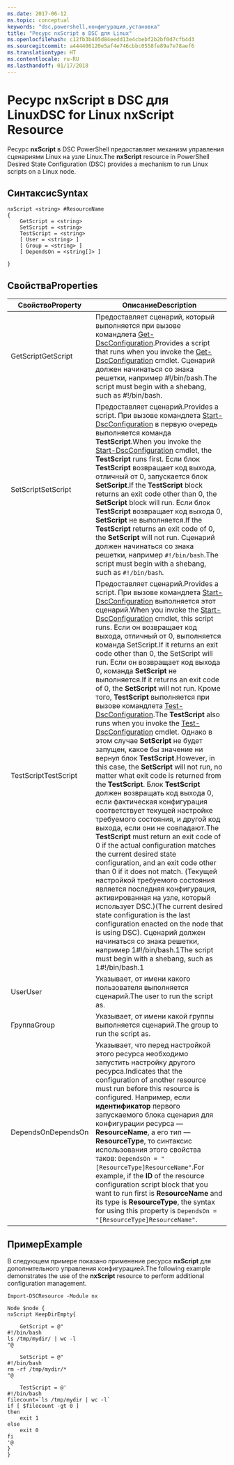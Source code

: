 ```yaml
---
ms.date: 2017-06-12
ms.topic: conceptual
keywords: "dsc,powershell,конфигурация,установка"
title: "Ресурс nxScript в DSC для Linux"
ms.openlocfilehash: c12fb3b405d84eedd13e4cbebf2b2bf0d7cfb4d3
ms.sourcegitcommit: a444406120e5af4e746cbbc0558fe89a7e78aef6
ms.translationtype: HT
ms.contentlocale: ru-RU
ms.lasthandoff: 01/17/2018
---
```

# <a name="dsc-for-linux-nxscript-resource"></a><span data-ttu-id="74b48-103">Ресурс nxScript в DSC для Linux</span><span class="sxs-lookup"><span data-stu-id="74b48-103">DSC for Linux nxScript Resource</span></span>

<span data-ttu-id="74b48-104">Ресурс **nxScript** в DSC PowerShell предоставляет механизм управления сценариями Linux на узле Linux.</span><span class="sxs-lookup"><span data-stu-id="74b48-104">The **nxScript** resource in PowerShell Desired State Configuration (DSC) provides a mechanism to run Linux scripts on a Linux node.</span></span>

## <a name="syntax"></a><span data-ttu-id="74b48-105">Синтаксис</span><span class="sxs-lookup"><span data-stu-id="74b48-105">Syntax</span></span>

```
nxScript <string> #ResourceName
{
    GetScript = <string>
    SetScript = <string>
    TestScript = <string>
    [ User = <string> ]
    [ Group = <string> ]
    [ DependsOn = <string[]> ]

}
```

## <a name="properties"></a><span data-ttu-id="74b48-106">Свойства</span><span class="sxs-lookup"><span data-stu-id="74b48-106">Properties</span></span>

|  <span data-ttu-id="74b48-107">Свойство</span><span class="sxs-lookup"><span data-stu-id="74b48-107">Property</span></span> |  <span data-ttu-id="74b48-108">Описание</span><span class="sxs-lookup"><span data-stu-id="74b48-108">Description</span></span> | 
|---|---|
| <span data-ttu-id="74b48-109">GetScript</span><span class="sxs-lookup"><span data-stu-id="74b48-109">GetScript</span></span>| <span data-ttu-id="74b48-110">Предоставляет сценарий, который выполняется при вызове командлета [Get-DscConfiguration](https://technet.microsoft.com/en-us/library/dn521625.aspx).</span><span class="sxs-lookup"><span data-stu-id="74b48-110">Provides a script that runs when you invoke the [Get-DscConfiguration](https://technet.microsoft.com/en-us/library/dn521625.aspx) cmdlet.</span></span> <span data-ttu-id="74b48-111">Сценарий должен начинаться со знака решетки, например #!/bin/bash.</span><span class="sxs-lookup"><span data-stu-id="74b48-111">The script must begin with a shebang, such as #!/bin/bash.</span></span>| 
| <span data-ttu-id="74b48-112">SetScript</span><span class="sxs-lookup"><span data-stu-id="74b48-112">SetScript</span></span>| <span data-ttu-id="74b48-113">Предоставляет сценарий.</span><span class="sxs-lookup"><span data-stu-id="74b48-113">Provides a script.</span></span> <span data-ttu-id="74b48-114">При вызове командлета [Start-DscConfiguration](https://technet.microsoft.com/en-us/library/dn521623.aspx) в первую очередь выполняется команда **TestScript**.</span><span class="sxs-lookup"><span data-stu-id="74b48-114">When you invoke the [Start-DscConfiguration](https://technet.microsoft.com/en-us/library/dn521623.aspx) cmdlet, the **TestScript** runs first.</span></span> <span data-ttu-id="74b48-115">Если блок **TestScript** возвращает код выхода, отличный от 0, запускается блок **SetScript**.</span><span class="sxs-lookup"><span data-stu-id="74b48-115">If the **TestScript** block returns an exit code other than 0, the **SetScript** block will run.</span></span> <span data-ttu-id="74b48-116">Если блок **TestScript** возвращает код выхода 0, **SetScript** не выполняется.</span><span class="sxs-lookup"><span data-stu-id="74b48-116">If the **TestScript** returns an exit code of 0, the **SetScript** will not run.</span></span> <span data-ttu-id="74b48-117">Сценарий должен начинаться со знака решетки, например `#!/bin/bash`.</span><span class="sxs-lookup"><span data-stu-id="74b48-117">The script must begin with a shebang, such as `#!/bin/bash`.</span></span>| 
| <span data-ttu-id="74b48-118">TestScript</span><span class="sxs-lookup"><span data-stu-id="74b48-118">TestScript</span></span>| <span data-ttu-id="74b48-119">Предоставляет сценарий.</span><span class="sxs-lookup"><span data-stu-id="74b48-119">Provides a script.</span></span> <span data-ttu-id="74b48-120">При вызове командлета [Start-DscConfiguration](https://technet.microsoft.com/en-us/library/dn521623.aspx) выполняется этот сценарий.</span><span class="sxs-lookup"><span data-stu-id="74b48-120">When you invoke the [Start-DscConfiguration](https://technet.microsoft.com/en-us/library/dn521623.aspx) cmdlet, this script runs.</span></span> <span data-ttu-id="74b48-121">Если он возвращает код выхода, отличный от 0, выполняется команда SetScript.</span><span class="sxs-lookup"><span data-stu-id="74b48-121">If it returns an exit code other than 0, the SetScript will run.</span></span> <span data-ttu-id="74b48-122">Если он возвращает код выхода 0, команда **SetScript** не выполняется.</span><span class="sxs-lookup"><span data-stu-id="74b48-122">If it returns an exit code of 0, the **SetScript** will not run.</span></span> <span data-ttu-id="74b48-123">Кроме того, **TestScript** выполняется при вызове командлета [Test-DscConfiguration](https://technet.microsoft.com/en-us/library/dn407382.aspx).</span><span class="sxs-lookup"><span data-stu-id="74b48-123">The **TestScript** also runs when you invoke the [Test-DscConfiguration](https://technet.microsoft.com/en-us/library/dn407382.aspx) cmdlet.</span></span> <span data-ttu-id="74b48-124">Однако в этом случае **SetScript** не будет запущен, какое бы значение ни вернул блок **TestScript**.</span><span class="sxs-lookup"><span data-stu-id="74b48-124">However, in this case, the **SetScript** will not run, no matter what exit code is returned from the **TestScript**.</span></span> <span data-ttu-id="74b48-125">Блок **TestScript** должен возвращать код выхода 0, если фактическая конфигурация соответствует текущей настройке требуемого состояния, и другой код выхода, если они не совпадают.</span><span class="sxs-lookup"><span data-stu-id="74b48-125">The **TestScript** must return an exit code of 0 if the actual configuration matches the current desired state configuration, and an exit code other than 0 if it does not match.</span></span> <span data-ttu-id="74b48-126">(Текущей настройкой требуемого состояния является последняя конфигурация, активированная на узле, который использует DSC.)</span><span class="sxs-lookup"><span data-stu-id="74b48-126">(The current desired state configuration is the last configuration enacted on the node that is using DSC).</span></span> <span data-ttu-id="74b48-127">Сценарий должен начинаться со знака решетки, например 1#!/bin/bash.1</span><span class="sxs-lookup"><span data-stu-id="74b48-127">The script must begin with a shebang, such as 1#!/bin/bash.1</span></span>| 
| <span data-ttu-id="74b48-128">User</span><span class="sxs-lookup"><span data-stu-id="74b48-128">User</span></span>| <span data-ttu-id="74b48-129">Указывает, от имени какого пользователя выполняется сценарий.</span><span class="sxs-lookup"><span data-stu-id="74b48-129">The user to run the script as.</span></span>| 
| <span data-ttu-id="74b48-130">Группа</span><span class="sxs-lookup"><span data-stu-id="74b48-130">Group</span></span>| <span data-ttu-id="74b48-131">Указывает, от имени какой группы выполняется сценарий.</span><span class="sxs-lookup"><span data-stu-id="74b48-131">The group to run the script as.</span></span>| 
| <span data-ttu-id="74b48-132">DependsOn</span><span class="sxs-lookup"><span data-stu-id="74b48-132">DependsOn</span></span> | <span data-ttu-id="74b48-133">Указывает, что перед настройкой этого ресурса необходимо запустить настройку другого ресурса.</span><span class="sxs-lookup"><span data-stu-id="74b48-133">Indicates that the configuration of another resource must run before this resource is configured.</span></span> <span data-ttu-id="74b48-134">Например, если **идентификатор** первого запускаемого блока сценария для конфигурации ресурса — **ResourceName**, а его тип — **ResourceType**, то синтаксис использования этого свойства таков: `DependsOn = "[ResourceType]ResourceName"`.</span><span class="sxs-lookup"><span data-stu-id="74b48-134">For example, if the **ID** of the resource configuration script block that you want to run first is **ResourceName** and its type is **ResourceType**, the syntax for using this property is `DependsOn = "[ResourceType]ResourceName"`.</span></span>| 

## <a name="example"></a><span data-ttu-id="74b48-135">Пример</span><span class="sxs-lookup"><span data-stu-id="74b48-135">Example</span></span>

<span data-ttu-id="74b48-136">В следующем примере показано применение ресурса **nxScript** для дополнительного управления конфигурацией.</span><span class="sxs-lookup"><span data-stu-id="74b48-136">The following example demonstrates the use of the **nxScript** resource to perform additional configuration management.</span></span>

```
Import-DSCResource -Module nx 

Node $node {
nxScript KeepDirEmpty{

    GetScript = @"
#!/bin/bash
ls /tmp/mydir/ | wc -l
"@

    SetScript = @"
#!/bin/bash
rm -rf /tmp/mydir/*
"@

    TestScript = @'
#!/bin/bash
filecount=`ls /tmp/mydir | wc -l`
if [ $filecount -gt 0 ]
then
    exit 1
else
    exit 0
fi
'@
} 
}
```

